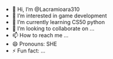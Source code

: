- 👋 Hi, I’m @Lacramioara310
- 👀 I’m interested in game development
- 🌱 I’m currently learning CS50 python
- 💞️ I’m looking to collaborate on ...
- 📫 How to reach me ...
- 😄 Pronouns: SHE
- ⚡ Fun fact: ...

<!---
Lacramioara310/Lacramioara310 is a ✨ special ✨ repository because its `README.md` (this file) appears on your GitHub profile.
You can click the Preview link to take a look at your changes.
--->

